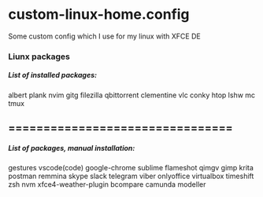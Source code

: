 # custom-linux-home.config
Some custom config which I use for my linux with XFCE DE  


### Liunx packages
##### List of installed packages:

albert
plank
nvim
gitg
filezilla
qbittorrent
clementine
vlc
conky
htop
lshw
mc
tmux


## ================================


##### List of packages, manual installation:
gestures
vscode(code)
google-chrome
sublime
flameshot
qimgv
gimp
krita
postman
remmina
skype
slack
telegram
viber
onlyoffice
virtualbox
timeshift
zsh
nvm
xfce4-weather-plugin
bcompare
camunda modeller
